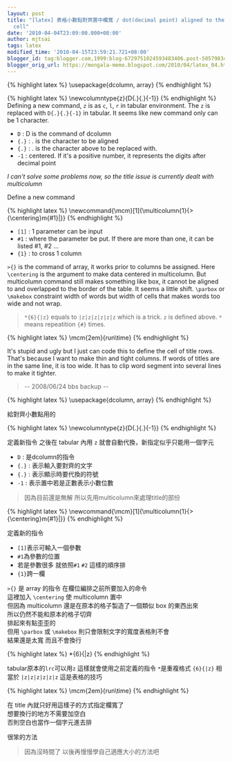 ```yaml
---
layout: post
title: "[latex] 表格小數點對齊置中欄寬 / dot(decimal point) aligned to the centerline of a table
  cell"
date: '2010-04-04T23:09:00.000+08:00'
author: mjtsai
tags: latex
modified_time: '2010-04-15T23:59:21.721+08:00'
blogger_id: tag:blogger.com,1999:blog-6729751024593483406.post-5057983426580968772
blogger_orig_url: https://mongala-memo.blogspot.com/2010/04/latex_04.html
---
```


{% highlight latex %}
\usepackage{dcolumn, array}
{% endhighlight %}

{% highlight latex %}
\newcolumntype{z}{D{.}{.}{-1}}
{% endhighlight %}
Defining a new command, `z` is as `c`, `l`, `r` in tabular environment. The `z` is replaced with `D{.}{.}{-1}` in tabular.
It seems like new command only can be 1 character.

- `D`   : D is the command of dcolumn
- `{.}` : . is the character to be aligned
- `{.}` : . is the character above to be replaced with.
- `-1`  : centered. If it's a positive number, it represents the digits after decimal point

<!--more-->


*I can't solve some problems now, so the title issue is currently dealt with multicolumn*

Define a new command

{% highlight latex %}
\newcommand{\mcm}[1]{\multicolumn{1}{>{\centering}m{#1}|}}
{% endhighlight %}

- `[1]` : 1 parameter can be input
- `#1` : where the parameter be put. If there are more than one, it can be listed #1, #2 ...
- `{1}` : to cross 1 column

`>{}` is the command of array, it works prior to columns be assigned. Here `\centering` is the argument to make data centered in multicolumn. But multicolumn command still makes something like box, it cannot be aligned to and overlapped to the border of the table. It seems a little shift. `\parbox` or `\makebox` constraint width of words but width of cells that makes words too wide and not wrap.


> `*{6}{|z}` equals to `|z|z|z|z|z|z` which is a trick.
> `z` is defined above. `*` means repeatition `{#}` times.



{% highlight latex %}
\mcm{2em}{run\\time}
{% endhighlight %}

It's stupid and ugly but I just can code this to define the cell of title rows. That's because I want to make thin and tight columns. If words of titles are in the same line, it is too wide. It has to clip word segment into several lines to make it tighter.



> -- 2008/06/24 bbs backup --

{% highlight latex %}
\usepackage{dcolumn, array}
{% endhighlight %}

給對齊小數點用的


{% highlight latex %}
\newcolumntype{z}{D{.}{.}{-1}}
{% endhighlight %}

定義新指令 之後在 tabular 內用 `z` 就會自動代換，新指定似乎只能用一個字元

- `D`   : 是dcolumn的指令
- `{.}` : 表示輸入要對齊的文字
- `{.}` : 表示顯示時要代換的符號
- `-1`  : 表示置中若是正數表示小數位數

> 因為目前還是無解 所以先用multicolumn來處理title的部份

{% highlight latex %}
\newcommand{\mcm}[1]{\multicolumn{1}{>{\centering}m{#1}|}}
{% endhighlight %}

定義新的指令
- `[1]`表示可輸入一個參數
- `#1`為參數的位置
- 若是參數很多  就依照`#1` `#2` 這樣的順序排
- `{1}`跨一欄

`>{}` 是 array 的指令 在欄位編排之前所要加入的命令    
這裡加入 `\centering` 使 multicolumn 置中  
但因為 multicolumn 還是在原本的格子製造了一個類似 box 的東西出來  
所以仍然不能和原本的格子切齊  
排起來有點歪歪的  
但用 `\parbox` 或 `\makebox` 則只會限制文字的寬度表格則不會  
結果還是太寬   而且不會換行

{% highlight latex %}
\*{6}{|z}
{% endhighlight %}

tabular原本的`lrc`可以用`z`
這樣就會使用之前定義的指令
`*`是重複格式
`{6}{|z}` 相當於 `|z|z|z|z|z|z`
這是表格的技巧

{% highlight latex %}
\mcm{2em}{run\\time}
{% endhighlight %}

在 title 內就只好用這樣子的方式指定欄寬了  
想要換行的地方不需要加空白  
否則空白也當作一個字元進去排  


很笨的方法

> 因為沒時間了 以後再慢慢學自己適應大小的方法吧 
